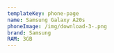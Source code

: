 ```yaml
---
templateKey: phone-page
name: Samsung Galaxy A20s
phoneImage: /img/download-3-.png
brand: Samsung
RAM: 3GB
---
```

